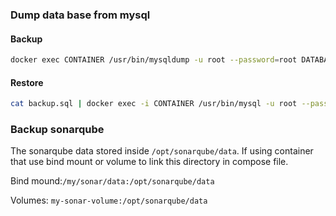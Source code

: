 ### Dump data base from mysql ###

#### Backup ####
```sh
docker exec CONTAINER /usr/bin/mysqldump -u root --password=root DATABASE > backup.sql
```

#### Restore ####
``` sh
cat backup.sql | docker exec -i CONTAINER /usr/bin/mysql -u root --password=root DATABASE
```

### Backup sonarqube ###
The sonarqube data stored inside `/opt/sonarqube/data`. If using container that use bind mount or volume to link this directory in compose file.

Bind mound:`/my/sonar/data:/opt/sonarqube/data`

Volumes: `my-sonar-volume:/opt/sonarqube/data`
